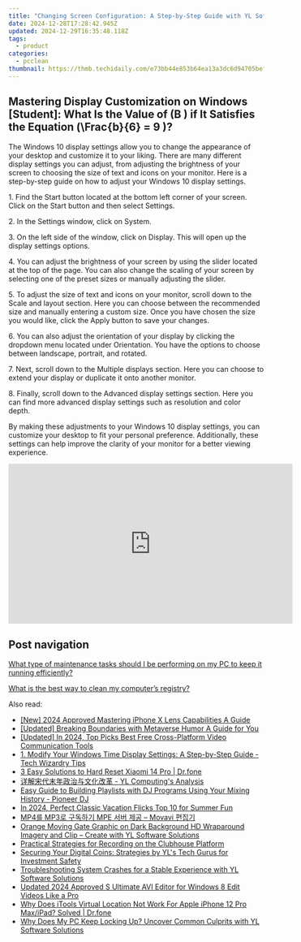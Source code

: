 ```yaml
---
title: "Changing Screen Configuration: A Step-by-Step Guide with YL Software"
date: 2024-12-28T17:28:42.945Z
updated: 2024-12-29T16:35:48.118Z
tags:
  - product
categories:
  - pcclean
thumbnail: https://thmb.techidaily.com/e73bb44e853b64ea13a3dc6d94705befdc354ca8d892b35c869decc7b55413a7.png
---
```


## Mastering Display Customization on Windows [Student]: What Is the Value of \(B \) if It Satisfies the Equation \(\Frac{b}{6} = 9 \)?

The Windows 10 display settings allow you to change the appearance of your desktop and customize it to your liking. There are many different display settings you can adjust, from adjusting the brightness of your screen to choosing the size of text and icons on your monitor. Here is a step-by-step guide on how to adjust your Windows 10 display settings. 

1\. Find the Start button located at the bottom left corner of your screen. Click on the Start button and then select Settings.

2\. In the Settings window, click on System.

3\. On the left side of the window, click on Display. This will open up the display settings options. 

4\. You can adjust the brightness of your screen by using the slider located at the top of the page. You can also change the scaling of your screen by selecting one of the preset sizes or manually adjusting the slider.

5\. To adjust the size of text and icons on your monitor, scroll down to the Scale and layout section. Here you can choose between the recommended size and manually entering a custom size. Once you have chosen the size you would like, click the Apply button to save your changes.

6\. You can also adjust the orientation of your display by clicking the dropdown menu located under Orientation. You have the options to choose between landscape, portrait, and rotated.

7\. Next, scroll down to the Multiple displays section. Here you can choose to extend your display or duplicate it onto another monitor.

8\. Finally, scroll down to the Advanced display settings section. Here you can find more advanced display settings such as resolution and color depth. 

By making these adjustments to your Windows 10 display settings, you can customize your desktop to fit your personal preference. Additionally, these settings can help improve the clarity of your monitor for a better viewing experience.

<!-- affiliate ads begin -->
<iframe width="560" height="315" src="https://www.youtube.com/embed/gOyLy8DeizY?si=GkAmK0hChZw6_2tW" title="YouTube video player" frameborder="0" allow="accelerometer; autoplay; clipboard-write; encrypted-media; gyroscope; picture-in-picture; web-share" referrerpolicy="strict-origin-when-cross-origin" allowfullscreen></iframe>
<!-- affiliate ads end -->

## Post navigation

[What type of maintenance tasks should I be performing on my PC to keep it running efficiently?](https://tools.techidaily.com/pcclean/products/)

[What is the best way to clean my computer’s registry?](https://tools.techidaily.com/pcclean/products/)

<ins class="adsbygoogle"
     style="display:block"
     data-ad-format="autorelaxed"
     data-ad-client="ca-pub-7571918770474297"
     data-ad-slot="1223367746"></ins>

<ins class="adsbygoogle"
     style="display:block"
     data-ad-client="ca-pub-7571918770474297"
     data-ad-slot="8358498916"
     data-ad-format="auto"
     data-full-width-responsive="true"></ins>

<span class="atpl-alsoreadstyle">Also read:</span>
<div><ul>
<li><a href="https://article-files.techidaily.com/new-2024-approved-mastering-iphone-x-lens-capabilities-a-guide/"><u>[New] 2024 Approved Mastering iPhone X Lens Capabilities A Guide</u></a></li>
<li><a href="https://extra-tips.techidaily.com/updated-breaking-boundaries-with-metaverse-humor-a-guide-for-you/"><u>[Updated] Breaking Boundaries with Metaverse Humor A Guide for You</u></a></li>
<li><a href="https://screen-recording.techidaily.com/updated-in-2024-top-picks-best-free-cross-platform-video-communication-tools/"><u>[Updated] In 2024, Top Picks Best Free Cross-Platform Video Communication Tools</u></a></li>
<li><a href="https://win-cloud.techidaily.com/1-modify-your-windows-time-display-settings-a-step-by-step-guide-tech-wizardry-tips/"><u>1. Modify Your Windows Time Display Settings: A Step-by-Step Guide - Tech Wizardry Tips</u></a></li>
<li><a href="https://phone-solutions.techidaily.com/3-easy-solutions-to-hard-reset-xiaomi-14-pro-drfone-by-drfone-reset-android-reset-android/"><u>3 Easy Solutions to Hard Reset Xiaomi 14 Pro | Dr.fone</u></a></li>
<li><a href="https://win-cloud.techidaily.com/yl-computings-analysis/"><u>详解宋代末年政治与文化改革 - YL Computing's Analysis</u></a></li>
<li><a href="https://win-cloud.techidaily.com/easy-guide-to-building-playlists-with-dj-programs-using-your-mixing-history-pioneer-dj/"><u>Easy Guide to Building Playlists with DJ Programs Using Your Mixing History - Pioneer DJ</u></a></li>
<li><a href="https://fox-hovers.techidaily.com/in-2024-perfect-classic-vacation-flicks-top-10-for-summer-fun/"><u>In 2024, Perfect Classic Vacation Flicks Top 10 for Summer Fun</u></a></li>
<li><a href="https://win-forum.techidaily.com/mp4-mp3-mpe-movavi/"><u>MP4를 MP3로 구독하기 MPE 서버 제공 – Movavi 편집기</u></a></li>
<li><a href="https://win-cloud.techidaily.com/orange-moving-gate-graphic-on-dark-background-hd-wraparound-imagery-and-clip-create-with-yl-software-solutions/"><u>Orange Moving Gate Graphic on Dark Background HD Wraparound Imagery and Clip – Create with YL Software Solutions</u></a></li>
<li><a href="https://win-rankings.techidaily.com/practical-strategies-for-recording-on-the-clubhouse-platform/"><u>Practical Strategies for Recording on the Clubhouse Platform</u></a></li>
<li><a href="https://win-cloud.techidaily.com/securing-your-digital-coins-strategies-by-yls-tech-gurus-for-investment-safety/"><u>Securing Your Digital Coins: Strategies by YL's Tech Gurus for Investment Safety</u></a></li>
<li><a href="https://win-cloud.techidaily.com/troubleshooting-system-crashes-for-a-stable-experience-with-yl-software-solutions/"><u>Troubleshooting System Crashes for a Stable Experience with YL Software Solutions</u></a></li>
<li><a href="https://ai-video-tools.techidaily.com/updated-2024-approved-s-ultimate-avi-editor-for-windows-8-edit-videos-like-a-pro/"><u>Updated 2024 Approved S Ultimate AVI Editor for Windows 8 Edit Videos Like a Pro</u></a></li>
<li><a href="https://iphone-location.techidaily.com/why-does-itools-virtual-location-not-work-for-apple-iphone-12-pro-maxipad-solved-drfone-by-drfone-virtual-ios/"><u>Why Does iTools Virtual Location Not Work For Apple iPhone 12 Pro Max/iPad? Solved | Dr.fone</u></a></li>
<li><a href="https://win-cloud.techidaily.com/why-does-my-pc-keep-locking-up-uncover-common-culprits-with-yl-software-solutions/"><u>Why Does My PC Keep Locking Up? Uncover Common Culprits with YL Software Solutions</u></a></li>
</ul></div>

